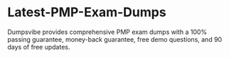 # Latest-PMP-Exam-Dumps
 Dumpsvibe provides comprehensive PMP exam dumps with a 100% passing guarantee, money-back guarantee, free demo questions, and 90 days of free updates.
